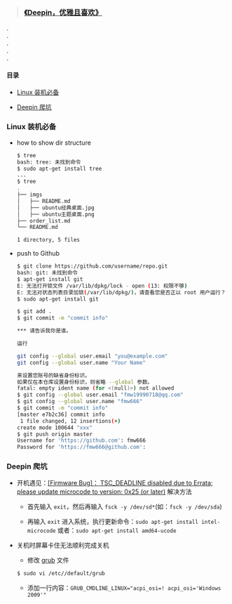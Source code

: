 > <h3><a href="#welcome">《Deepin，优雅且喜欢》</a></h3>

.<br>.<br>.<br>.<br>.<br>

#### 目录

+ [Linux 装机必备]()

+ [Deepin 爬坑]()

### Linux 装机必备

+ how to show dir structure

    ```bash
    $ tree
    bash: tree: 未找到命令
    $ sudo apt-get install tree
    ...
    $ tree
    .
    ├── imgs
    │   ├── README.md
    │   ├── ubuntu经典桌面.jpg
    │   ├── ubuntu主题桌面.png
    ├── order_list.md
    └── README.md

    1 directory, 5 files
    ```

+ push to Github

    ```bash
    $ git clone https://github.com/username/repo.git
    bash: git: 未找到命令
    $ apt-get install git
    E: 无法打开锁文件 /var/lib/dpkg/lock - open (13: 权限不够)
    E: 无法对状态列表目录加锁(/var/lib/dpkg/)，请查看您是否正以 root 用户运行？
    $ sudo apt-get install git
    ```

    ```bash
    $ git add .
    $ git commit -m "commit info"

    *** 请告诉我你是谁。

    运行

    git config --global user.email "you@example.com"
    git config --global user.name "Your Name"

    来设置您账号的缺省身份标识。
    如果仅在本仓库设置身份标识，则省略 --global 参数。
    fatal: empty ident name (for <(null)>) not allowed
    $ git config --global user.email "fmw19990718@qq.com"
    $ git config --global user.name "fmw666"
    $ git commit -m "commit info"
    [master e7b2c36] commit info
     1 file changed, 12 insertions(+)
    create mode 100644 "xxx"
    $ git push origin master
    Username for 'https://github.com': fmw666
    Password for 'https://fmw666@github.com': 
    ```



### Deepin 爬坑

+ 开机遇见：[[Firmware Bug]： TSC_DEADLINE disabled due to Errata; please update microcode to version: 0x25 (or later)](#welcome) 解决方法

    + 首先输入 `exit`，然后再输入 `fsck -y /dev/sd*`(如：`fsck -y /dev/sda`)

    + 再输入 `exit` 进入系统，执行更新命令：`sudo apt-get install intel-microcode` 或者：`sudo apt-get install amd64-ucode`

+ 关机时屏幕卡住无法顺利完成关机

    + 修改 [grub](#welcome) 文件

    ```bash
    $ sudo vi /etc//default/grub
    ```

    + 添加一行内容：`GRUB_CMDLINE_LINUX="acpi_osi=! acpi_osi='Windows 2009'"`